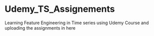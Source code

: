 # Udemy_TS_Assignements
Learning Feature Engineering in Time series using Udemy Course and uploading the assignments in here
